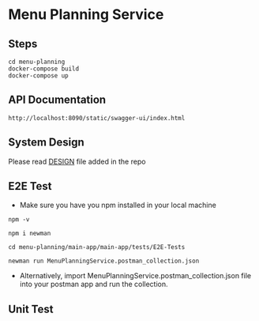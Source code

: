 # Menu Planning Service


## Steps
```
cd menu-planning
docker-compose build
docker-compose up
```

## API Documentation

```
http://localhost:8090/static/swagger-ui/index.html
```

## System Design

Please read [DESIGN](design/design.md) file added in the repo

## E2E Test

- Make sure you have you npm installed in your local machine
```
npm -v

npm i newman

cd menu-planning/main-app/main-app/tests/E2E-Tests

newman run MenuPlanningService.postman_collection.json
```

- Alternatively, import MenuPlanningService.postman_collection.json file into your postman app and run the collection.

## Unit Test

